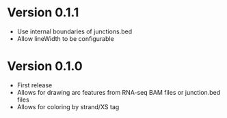 # Version 0.1.1

- Use internal boundaries of junctions.bed
- Allow lineWidth to be configurable

# Version 0.1.0

- First release
- Allows for drawing arc features from RNA-seq BAM files or junction.bed files
- Allows for coloring by strand/XS tag

